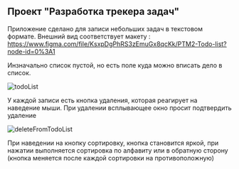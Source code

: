 ## Проект "Разработка трекера задач"

Приложение сделано для записи небольших задач в текстовом формате.
Внешний вид соответствует макету : 
https://www.figma.com/file/KsxpDgPhRS3zEmuGx8qcKk/PTM2-Todo-list?node-id=0%3A1 

Инзначально список пустой, но есть поле куда можно вписать дело в список.

![todoList](https://user-images.githubusercontent.com/92203369/194569491-9f82e875-49c3-46f2-9916-367503e6e9a1.png)

У каждой записи есть кнопка удаления, которая реагирует на наведение мыши. При удалении всплывающее окно просит подтвердить удаление

![deleteFromTodoList](https://user-images.githubusercontent.com/92203369/194570623-54acc85f-4c20-4376-95a5-ef01c933f80c.png)

При наведении на кнопку сортировку, кнопка становится яркой, при нажатии выполняется сортировка по алфавиту или в обратную сторону (кнопка меняется после каждой сортировки на противоположную)





